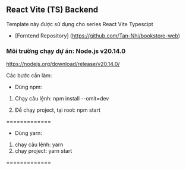 ## React Vite  (TS) Backend
Template này được sử dụng cho series React Vite Typescipt
- [Forntend Repository] (https://github.com/Tan-Nhi/bookstore-web)
### Môi trường chạy dự án: Node.js v20.14.0
https://nodejs.org/download/release/v20.14.0/


Các bước cần làm:

- Dùng npm:
1. Chạy câu lệnh:  npm install --omit=dev

2. Để chạy project, tại root: npm start

=============

- Dùng yarn:
1. chạy câu lệnh: yarn
2. chạy project: yarn start

=============


